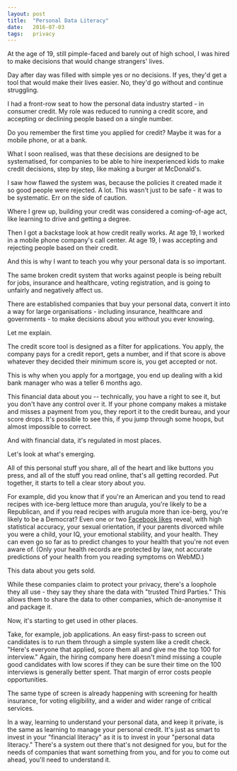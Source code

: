 ```yaml
---
layout: post
title:  "Personal Data Literacy"
date:   2016-07-03
tags:   privacy
---
```


At the age of 19, still pimple-faced and barely out of high school, I was hired to make decisions that would change strangers' lives.

Day after day was filled with simple yes or no decisions.  If yes, they'd get a tool that would make their lives easier.  No, they'd go without and continue struggling.

I had a front-row seat to how the personal data industry started - in consumer credit. My role was reduced to running a credit score, and accepting or declining people based on a single number.

Do you remember the first time you applied for credit?  Maybe it was for a mobile phone, or at a bank.

What I soon realised, was that these decisions are designed to be systematised, for companies to be able to hire inexperienced kids to make credit decisions, step by step, like making a burger at McDonald's.

I saw how flawed the system was, because the policies it created made it so good people were rejected.  A lot.  This wasn't just to be safe - it was to be systematic. Err on the side of caution.

Where I grew up, building your credit was considered a coming-of-age act, like learning to drive and getting a degree.

Then I got a backstage look at how credit really works.  At age 19, I worked in a mobile phone company's call center. At age 19, I was accepting and rejecting people based on their credit.

And this is why I want to teach you why your personal data is so important.  

The same broken credit system that works against people is being rebuilt for jobs, insurance and healthcare, voting registration, and is going to unfairly and negatively affect us.

There are established companies that buy your personal data, convert it into a way for large organisations - including insurance, healthcare and governments - to make decisions about you without you ever knowing.

Let me explain.

The credit score tool is designed as a filter for applications.  You apply, the company pays for a credit report, gets a number, and if that score is above whatever they decided their minimum score is, you get accepted or not.

This is why when you apply for a mortgage, you end up dealing with a kid bank manager who was a teller 6 months ago.

This financial data about you -- technically, you have a right to see it, but you don't have any control over it.  If your phone company makes a mistake and misses a payment from you, they report it to the credit bureau, and your score drops.  It's possible to see this, if you jump through some hoops, but almost impossible to correct.

And with financial data, it's regulated in most places.  

Let's look at what's emerging.

All of this personal stuff you share, all of the heart and like buttons you press, and all of the stuff you read online, that's all getting recorded.   Put together, it starts to tell a clear story about you.

For example, did you know that if you're an American and you tend to read recipes with ice-berg lettuce more than arugula, you're likely to be a Republican, and if you read recipes with arugula more than ice-berg, you're likely to be a Democrat?  Even one or two [Facebook likes](https://www.theguardian.com/technology/2013/mar/11/facebook-users-reveal-intimate-secrets) reveal, with high statistical accuracy, your sexual orientation, if your parents divorced while you were a child, your IQ, your emotional stability, and your health.  They can even go so far as to predict changes to your health that you're not even aware of.  (Only your health records are protected by law, not accurate predictions of your health from you reading symptoms on WebMD.)

This data about you gets sold.

While these companies claim to protect your privacy, there's a loophole they all use - they say they share the data with "trusted Third Parties."  This allows them to share the data to other companies, which de-anonymise it and package it.

Now, it's starting to get used in other places.

Take, for example, job applications.  An easy first-pass to screen out candidates is to run them through a simple system like a credit check.  "Here's everyone that applied, score them all and give me the top 100 for interview." Again, the hiring company here doesn't mind missing a couple good candidates with low scores if they can be sure their time on the 100 interviews is generally better spent.  That margin of error costs people opportunities.

The same type of screen is already happening with screening for health insurance, for voting eligibility, and a wider and wider range of critical services. 

In a way, learning to understand your personal data, and keep it private, is the same as learning to manage your personal credit.  It's just as smart to invest in your "financial literacy" as it is to invest in your "personal data literacy." There's a system out there that's not designed for you, but for the needs of companies that want something from you, and for you to come out ahead, you'll need to understand it.






